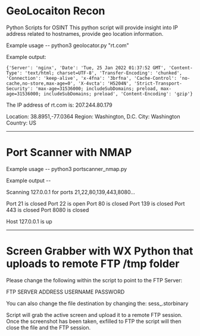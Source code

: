 # GeoLocaiton Recon
Python Scripts for OSINT
This python script will provide insight into IP address related to hostnames, provide geo location information. 

Example usage -- python3 geolocator.py "rt.com" 

Example output:

    {'Server': 'nginx', 'Date': 'Tue, 25 Jan 2022 01:37:52 GMT', 'Content-Type': 'text/html; charset=UTF-8', 'Transfer-Encoding': 'chunked', 'Connection': 'keep-alive', 'x-4fna': '3brfna', 'Cache-Control': 'no-cache,no-store,max-age=0', 'X-4vcta': 'H5204N', 'Strict-Transport-Security': 'max-age=31536000; includeSubDomains; preload, max-age=31536000; includeSubDomains; preload', 'Content-Encoding': 'gzip'}

The IP address of rt.com is: 207.244.80.179

Location: 38.8951,-77.0364
Region: Washington, D.C.
City: Washington
Country: US

*********************************************************

# Port Scanner with NMAP

Example usage -- python3 portscanner_nmap.py <IPADDRESS>

Example output -- 

Scanning 127.0.0.1 for ports 21,22,80,139,443,8080...

Port 21  is  closed
Port 22  is  open
Port 80  is  closed
Port 139  is  closed
Port 443  is  closed
Port 8080  is  closed

Host 127.0.0.1  is  up

*********************************************************

# Screen Grabber with WX Python that uploads to remote FTP /tmp folder 

Please change the following within the script to point to the FTP Server:

FTP SERVER ADDRESS
USERNAME
PASSWORD

You can also change the file destination by changing the:
sess_.storbinary 

Script will grab the active screen and upload it to a remote FTP session. Once the screenshot has been taken, exfilled to FTP the script will then close the file and the FTP session. 

